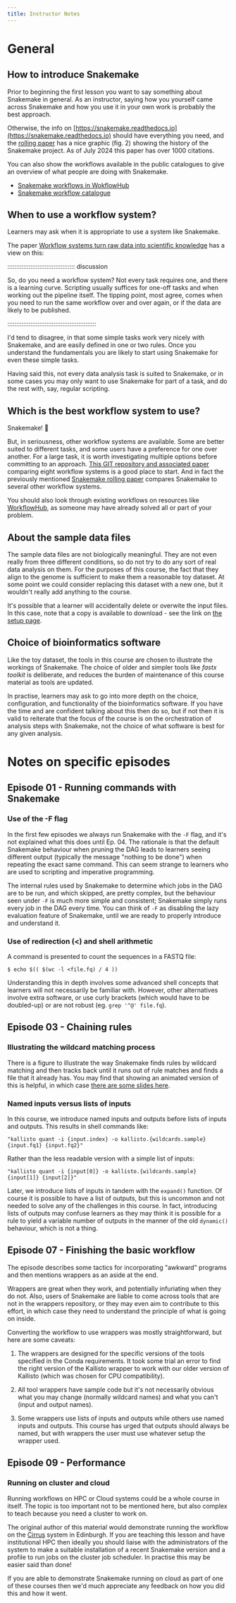 ```yaml
---
title: Instructor Notes
---
```


# General

## How to introduce Snakemake

Prior to beginning the first lesson you want to say something about Snakemake in general.
As an instructor, saying how you yourself came across Snakemake and how you use it in your own
work is probably the best approach.

Otherwise, the info on [https://snakemake.readthedocs.io](https://snakemake.readthedocs.io) should
have everything you need, and the [rolling paper](https://f1000research.com/articles/10-33/v2)
has a nice graphic (fig. 2) showing the history of the Snakemake project. As of July 2024 this
paper has over 1000 citations.

You can also show the workflows available in the public catalogues to give an overview of what
people are doing with Snakemake.

* [Snakemake workflows in WokflowHub](
   https://workflowhub.eu/workflows?filter%5Bworkflow_type%5D=snakemake&order=downloads_desc)
* [Snakemake workflow catalogue](
   https://snakemake.github.io/snakemake-workflow-catalog/)

## When to use a workflow system?

Learners may ask when it is appropriate to use a system like Snakemake.

The paper [Workflow systems turn raw data into scientific knowledge](
https://pubmed.ncbi.nlm.nih.gov/31477884/) has a view on this:

::::::::::::::::::::::::::::::::::::::  discussion

So, do you need a workflow system? Not every task requires one, and there is a learning curve.
Scripting usually suffices for one-off tasks and when working out the pipeline itself. The
tipping point, most agree, comes when you need to run the same workflow over and over again, or
if the data are likely to be published.


::::::::::::::::::::::::::::::::::::::::::::::::::

I'd tend to disagree, in that some simple tasks work very nicely with Snakemake, and are easily
defined in one or two rules. Once you understand the fundamentals you are likely to start using
Snakemake for even these simple tasks.

Having said this, not every data analysis task is suited to Snakemake, or in some cases you may
only want to use Snakemake for part of a task, and do the rest with, say, regular scripting.

## Which is the best workflow system to use?

Snakemake! 🐍

But, in seriousness, other workflow systems are available. Some are better suited to different
tasks, and some users have a preference for one over another. For a large task, it is worth
investigating multiple options before committing to an approach.
[This GIT repository and associated paper](https://github.com/GoekeLab/bioinformatics-workflows)
comparing eight workflow systems is a good place to start. And in fact the previously mentioned
[Snakemake rolling paper](https://f1000research.com/articles/10-33/v2) compares Snakemake to
several other workflow systems.

You should also look through existing workflows on resources like [WorkflowHub](
https://workflowhub.eu), as someone may have already solved all or part of your problem.

## About the sample data files

The sample data files are not biologically meaningful. They are not even really from three
different conditions, so do not try to do any sort of real data analysis on them. For the purposes
of this course, the fact that they align to the genome is sufficient to make them a reasonable toy
dataset. At some point we could consider replacing this dataset with a new one, but it wouldn't
really add anything to the course.

It's possible that a learner will accidentally delete or overwite the input files. In this case,
note that a copy is available to download - see the link on [the setup page](../learners/setup.md).

## Choice of bioinformatics software

Like the toy dataset, the tools in this course are chosen to illustrate the workings of Snakemake.
The choice of older and simpler tools like *fastx toolkit* is deliberate, and reduces the burden of
maintenance of this course material as tools are updated.

In practise, learners may ask to go into more depth on the choice, configuration, and functionality
of the bioinformatics software. If you have the time and are confident talking about this then do
so, but if not then it is valid to reiterate that the focus of the course is on the orchestration
of analysis steps with Snakemake, not the choice of what software is best for any given analysis.

# Notes on specific episodes

## Episode 01 - Running commands with Snakemake

### Use of the -F flag

In the first few episodes we always run Snakemake with the `-F` flag, and it's not explained what
this does until Ep. 04. The rationale is that the default Snakemake behaviour when pruning the DAG
leads to learners seeing different output (typically the message "nothing to be done") when
repeating the exact same command. This can seem strange to learners who are used to scripting and
imperative programming.

The internal rules used by Snakemake to determine which jobs in the DAG are to be run, and which
skipped, are pretty complex, but the behaviour seen under `-F` is much more simple and consistent;
Snakemake simply runs every job in the DAG every time. You can think of `-F` as disabling the lazy
evaluation feature of Snakemake, until we are ready to properly introduce and understand it.

### Use of redirection (<) and shell arithmetic

A command is presented to count the sequences in a FASTQ file:

```
$ echo $(( $(wc -l <file.fq) / 4 ))
```

Understanding this in depth involves some advanced shell concepts that learners will not
necessarily be familiar with. However, other alternatives involve extra software, or use curly
brackets (which would have to be doubled-up) or are not robust (eg. `grep '^@' file.fq`).

## Episode 03 - Chaining rules

### Illustrating the wildcard matching process

There is a figure to illustrate the way Snakemake finds rules by wildcard matching and then tracks
back until it runs out of rule matches and finds a file that it already has. You may find that
showing an animated version of this is helpful, in which case
[there are some slides here](
https://github.com/carpentries-incubator/snakemake-novice-bioinformatics/files/9299078/wildcard_demo.pptx).

### Named inputs versus lists of inputs

In this course, we introduce named inputs and outputs before lists of inputs and outputs. This
results in shell commands like:

`"kallisto quant -i {input.index} -o kallisto.{wildcards.sample} {input.fq1} {input.fq2}"`

Rather than the less readable version with a simple list of inputs:

`"kallisto quant -i {input[0]} -o kallisto.{wildcards.sample} {input[1]} {input[2]}"`

Later, we introduce lists of inputs in tandem with the `expand()` function. Of course it is
possible to have a list of outputs, but this is uncommon and not needed to solve any of the
challenges in this course. In fact, introducing lists of outputs may confuse learners as they
may think it is possible for a rule to yield a variable number of outputs in the manner of the old
`dynamic()` behaviour, which is not a thing.

## Episode 07 - Finishing the basic workflow

The episode describes some tactics for incorporating "awkward" programs and then mentions wrappers
as an aside at the end.

Wrappers are great when they work, and potentially infuriating when they do not. Also, users of
Snakemake are liable to come across tools that are not in the wrappers repository, or they may
even aim to contribute to this effort, in which case they need to understand the principle of
what is going on inside.

Converting the workflow to use wrappers was mostly straightforward, but here are some caveats:

1) The wrappers are designed for the specific versions of the tools specified in the Conda
requirements. It took some trial an error to find the right version of the Kallisto wrapper to
work with our older version of Kallisto (which was chosen for CPU compatibility).

2) All tool wrappers have sample code but it's not necessarily obvious what you may change
(normally wildcard names) and what you can't (input and output names).

3) Some wrappers use lists of inputs and outputs while others use named inputs and outputs. This
course has urged that outputs should always be named, but with wrappers the user must use
whatever setup the wrapper used.

## Episode 09 - Performance

### Running on cluster and cloud

Running workflows on HPC or Cloud systems could be a whole course in itself. The topic is too
important not to be mentioned here, but also complex to teach because you need a cluster to work
on.

The original author of this material would demonstrate running the workflow on the [Cirrus](
https://cirrus.ac.uk) system in Edinburgh. If you are teaching this lesson and have institutional
HPC then ideally you should liaise with the administrators of the system to make a suitable
installation of a recent Snakemake version and a profile to run jobs on the cluster job scheduler.
In practise this may be easier said than done!

If you are able to demonstrate Snakemake running on cloud as part of one of these courses then
we'd much appreciate any feedback on how you did this and how it went.



